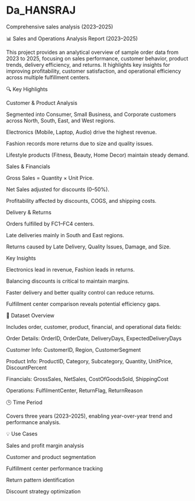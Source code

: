 # Da_HANSRAJ
Comprehensive sales analysis (2023–2025)

📊 Sales and Operations Analysis Report (2023–2025)

This project provides an analytical overview of sample order data from 2023 to 2025, focusing on sales performance, customer behavior, product trends, delivery efficiency, and returns. It highlights key insights for improving profitability, customer satisfaction, and operational efficiency across multiple fulfillment centers.

🔍 Key Highlights

Customer & Product Analysis

Segmented into Consumer, Small Business, and Corporate customers across North, South, East, and West regions.

Electronics (Mobile, Laptop, Audio) drive the highest revenue.

Fashion records more returns due to size and quality issues.

Lifestyle products (Fitness, Beauty, Home Decor) maintain steady demand.

Sales & Financials

Gross Sales = Quantity × Unit Price.

Net Sales adjusted for discounts (0–50%).

Profitability affected by discounts, COGS, and shipping costs.

Delivery & Returns

Orders fulfilled by FC1–FC4 centers.

Late deliveries mainly in South and East regions.

Returns caused by Late Delivery, Quality Issues, Damage, and Size.

Key Insights

Electronics lead in revenue, Fashion leads in returns.

Balancing discounts is critical to maintain margins.

Faster delivery and better quality control can reduce returns.

Fulfillment center comparison reveals potential efficiency gaps.

🧾 Dataset Overview

Includes order, customer, product, financial, and operational data fields:

Order Details: OrderID, OrderDate, DeliveryDays, ExpectedDeliveryDays

Customer Info: CustomerID, Region, CustomerSegment

Product Info: ProductID, Category, Subcategory, Quantity, UnitPrice, DiscountPercent

Financials: GrossSales, NetSales, CostOfGoodsSold, ShippingCost

Operations: FulfilmentCenter, ReturnFlag, ReturnReason

🕒 Time Period

Covers three years (2023–2025), enabling year-over-year trend and performance analysis.

💡 Use Cases

Sales and profit margin analysis

Customer and product segmentation

Fulfillment center performance tracking

Return pattern identification

Discount strategy optimization

